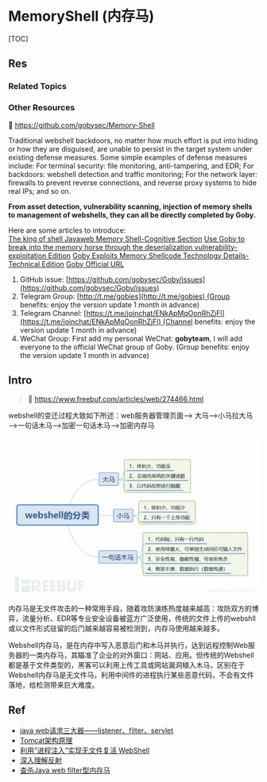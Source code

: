 # MemoryShell (内存马)

[TOC]



## Res
### Related Topics


### Other Resources
🚧 https://github.com/gobysec/Memory-Shell

Traditional webshell backdoors, no matter how much effort is put into hiding or how they are disguised, are unable to persist in the target system under existing defense measures. Some simple examples of defense measures include: For terminal security: file monitoring, anti-tampering, and EDR; For backdoors: webshell detection and traffic monitoring; For the network layer: firewalls to prevent reverse connections, and reverse proxy systems to hide real IPs; and so on.

**From asset detection, vulnerability scanning, injection of memory shells to management of webshells, they can all be directly completed by Goby.**

Here are some articles to introduce:  
[The king of shell Javaweb Memory Shell-Cognitive Section](https://github.com/gobysec/Memory-Shell/blob/main/Memory%20shell%20%5BCognitive%20Section%5D.md)
[Use Goby to break into the memory horse through the deserialization vulnerability-exploitation Edition](https://github.com/gobysec/Memory-Shell/blob/main/Goby%20memory%20shell%5Bexploitation%5D.md)
[Goby Exploits Memory Shellcode Technology Details-Technical Edition](https://github.com/gobysec/Memory-Shell/blob/main/Memory%20shellcode%5BTechnical%5D.md)
[Goby Official URL](https://gobies.org/)
1. GitHub issue: [https://github.com/gobysec/Goby/issues](https://github.com/gobysec/Goby/issues)
2. Telegram Group: [http://t.me/gobies](http://t.me/gobies) (Group benefits: enjoy the version update 1 month in advance)
3. Telegram Channel: [https://t.me/joinchat/ENkApMqOonRhZjFl](https://t.me/joinchat/ENkApMqOonRhZjFl) (Channel benefits: enjoy the version update 1 month in advance)
4. WeChat Group: First add my personal WeChat: **gobyteam**, I will add everyone to the official WeChat group of Goby. (Group benefits: enjoy the version update 1 month in advance)



## Intro
> 🔗 https://www.freebuf.com/articles/web/274466.html

webshell的变迁过程大致如下所述：web服务器管理页面——> 大马——>小马拉大马——>一句话木马——>加密一句话木马——>加密内存马

![](../../../../../../../../Assets/Pics/Pasted%20image%2020240331133657.png)

内存马是无文件攻击的一种常用手段，随着攻防演练热度越来越高：攻防双方的博弈，流量分析、EDR等专业安全设备被蓝方广泛使用，传统的文件上传的webshll或以文件形式驻留的后门越来越容易被检测到，内存马使用越来越多。

Webshell内存马，是在内存中写入恶意后门和木马并执行，达到远程控制Web服务器的一类内存马，其瞄准了企业的对外窗口：网站、应用。但传统的Webshell都是基于文件类型的，黑客可以利用上传工具或网站漏洞植入木马，区别在于Webshell内存马是无文件马，利用中间件的进程执行某些恶意代码，不会有文件落地，给检测带来巨大难度。



## Ref
[👍 一文看懂内存马 | freebuf]: https://www.freebuf.com/articles/web/274466.html
- [java web请求三大器——listener、filter、servlet](https://blog.csdn.net/chenwiehuang/article/details/80811193)  
- [Tomcat架构原理](https://segmentfault.com/a/1190000023475177)  
- [利用“进程注入”实现无文件复活 WebShell](https://www.freebuf.com/articles/web/172753.html)  
- [深入理解反射](https://mp.weixin.qq.com/s/TqSLUWYWfhHjpfI_srETJg)  
- [查杀Java web filter型内存马](http://gv7.me/articles/2020/kill-java-web-filter-memshell/)

[分享几个直接可用的内存马，记录一下学习过程中看过的文章 | github]: https://github.com/bitterzzZZ/MemoryShellLearn
